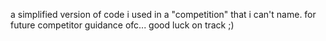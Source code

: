 a simplified version of code i used in a "competition" that i can't name.
for future competitor guidance ofc... good luck on track ;)
